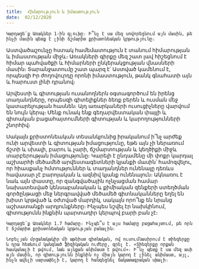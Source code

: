 ```yaml
---
title:  Հիմարություն և իմաստություն
date:  02/12/2020
---
```


`Կարդացե՛ք Առակներ 1-ին գլուխը։ Ի՞նչ է սա մեզ սովորեցնում այն մասին, թե ինչի մասին պետք է լինի ճշմարիտ քրիստոնեական կրթությունը։`

Աստվածաշունչը հստակ համեմատություն է տանում հիմարության և իմաստության միջև։ Առակների գիրքը մեզ շատ լավ հիշեցնում է հիմար պահվածքի և հիմարների ընկերակցության վնասների մասին։ Տարանջատումը շատ պարզ է՝ Աստված կամենում է, որպեսզի Իր ժողովուրդը որոնի իմաստություն, թանկ գնահատի այն և հարուստ լինի դրանով։

Արվեստի և գիտության ուսանողներն օգտագործում են իրենց տաղանդները, որպեսզի գիտելիքներ ձեռք բերեն և ուսման մեջ կատարելության հասնեն։ Այդ առարկաների ուսուցիչները վարվում են նույն կերպ։ Մենք ունակ ենք գեղարվեստական փայլի և գիտական բացահայտումների գիտության և կարողությունների շնորհիվ։

Սակայն քրիստոնեական տեսանկյունից իրականում ի՞նչ արժեք ունի արվեստի և գիտության իմացությունը, եթե այն չի ներառում ճշտի և սխալի, բարու և չարի, ճշմարտության և կեղծիքի միջև տարբերության իմացությունը։ Կարելի է ընդամենը մի փոքր կարդալ աշխարհի մեծամեծ արվեստագետների կյանքի մասին՝ համոզվելու, որ հիասքանչ հմտություններ և տաղանդներ ունենալը դեռևս հավասար չէ բարոյական և ազնիվ կյանք ունենալուն։ Ակնառու է նաև այն փաստը, որ զանգվածային ոչնչացման համար նախատեսված կենսաբանական և քիմիական զենքերի ստեղծման գործընթացի մեջ ներգրավված մեծամեծ գիտնականները եղել են խիստ կրթված և օժտված մարդիկ, սակայն որո՞նք են նրանց աշխատանքի արդյունքները։ Ինչպես նշվել էր նախկինում, գիտությունն ինքնին պարտադիր կերպով բարի բան չէ։

`Կարդացե՛ք Առակներ 1.7 համարը։ Ինչպե՞ս է այս համարը բացահայտում, թե որն է ճշմարիտ քրիստոնեական կրթության բանալին։`

`Նոբելյան մրցանակակիր մի աթեիստ գիտնական, ով ուսումնասիրում է տիեզերքը և դրա հետևում կանգնած ֆիզիկական ուժերը, գրել է. «Տիեզերքը որքան հասկանալի է թվում, նաև այնքան անիմաստ է թվում»։ Ի՞նչ պետք է սա մեզ ասի այն մասին, որ գիտությունն ինքնին ոչ միայն կարող է լինել անիմաստ, այլ, ինչն ավելի սարսափելի է, կարող է հանգեցնել ճակատագրական սխալի։`